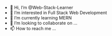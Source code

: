 - 👋 Hi, I’m @Web-Stack-Learner
- 👀 I’m interested in Full Stack Web Development
- 🌱 I’m currently learning MERN
- 💞️ I’m looking to collaborate on ...
- 📫 How to reach me ...

<!---
Web-Stack-Learner/Web-Stack-Learner is a ✨ special ✨ repository because its `README.md` (this file) appears on your GitHub profile.
You can click the Preview link to take a look at your changes.
--->
